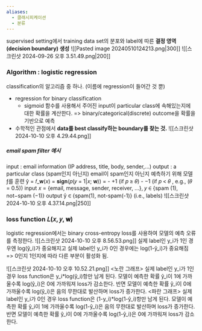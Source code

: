 ```yaml
---
aliases:
  - 클래시피케이션
  - 분류
---
```


supervised setting에서 training data set의 분포와 label에 따른 **결정 영역(decision boundary) 생성**
![[Pasted image 20240510124213.png|300]]    ![[스크린샷 2024-09-26 오후 3.51.49.png|200]]

### Algorithm : logistic regression
classification의 알고리즘 중 하나. (이름에 regression이 들어간 것 뿐)
- regression for binary classification 
	- sigmoid 함수를 사용해서 주어진 input이 particular class에 속해있는지에 대한 확률을 계산한다.
		=> binary/categorical(discrete) outcome을 확률을 기반으로 예측
- 수학적인 관점에서 **data를 best classify하는 boundary를 찾는 것.**
![[스크린샷 2024-10-10 오후 4.29.44.png]]
##### email spam filter 예시
input : email information (IP address, title, body, sender,...)
output : a particular class (spam인지 아닌지)
	email이 spam인지 아닌지 예측하기 위해 모델 ƒ를 훈련
	ŷ = 𝑓_𝐰(𝑥) = 𝐬𝐢𝐠𝐧(𝑝(𝑦 = 1|𝑥; 𝐰)) =
	- +1 (if 𝑝 ≥ 𝜃)
	- −1 (if 𝑝 < 𝜃 , e.g., (𝜃 = 0.5))
		input 𝑥 = {email, message, sender, receiver, ...}, 𝑦 ∈ {spam (1), not−spam (−1)}
		output ŷ ∈ {spam(1), not-spam(-1)} (i.e., labels)
![[스크린샷 2024-10-10 오후 4.37.14.png|250]]


### loss function 𝐿(𝑥, 𝑦, 𝐰)
logistic regression에서는 binary cross-entropy loss를 사용하여 모델의 예측 오류를 측정한다.
![[스크린샷 2024-10-10 오후 8.56.53.png]]
실제 label인 y_i가 1인 경우엔 log(ŷ_i)가 중요해지고
실제 label인 y_i가 0인 경우에는 log(1-ŷ_i)가 중요해짐 => 0인지 1인지에 따라 다른 부분이 활성화 됨.

![[스크린샷 2024-10-10 오후 10.52.21.png]]
	<노란 그래프>
	실제 label인 y_i가 1인 경우 loss function은 y_i\*log(ŷ_i)항만 남게 된다. 
	모델이 예측한 확률 ŷ_i이 1에 가까울수록 log(ŷ_i)은 0에 가까워져 loss가 감소한다.
	 반면 모델이 예측한 확률 ŷ_i이 0에 가까울수록 log(ŷ_i)은 음의 무한대로 발산하며 loss가 증가한다.
	 <파란 그래프>
	 실제 label인 y_i가 0인 경우 loss function은 (1-y_i)\*log(1-ŷ_i)항만 남게 된다. 
	모델이 예측한 확률 ŷ_i이 1에 가까울수록 log(1-ŷ_i)은 음의 무한대로 발산하며 loss가 증가한다.
	 반면 모델이 예측한 확률 ŷ_i이 0에 가까울수록 log(1-ŷ_i)은 0에 가까워져 loss가 감소한다.

